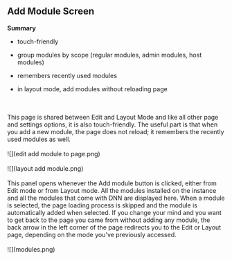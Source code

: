## Add Module Screen

**Summary**

* touch-friendly

* group modules by scope (regular modules, admin modules, host modules)

* remembers recently used modules

* in layout mode, add modules without reloading page
<br />
<br />
This page is shared between Edit and Layout Mode and like all other page and settings options, it is also touch-friendly. The useful part is that when you add a new module, the page does not reload; it remembers the recently used modules as well.
<br />
<br />
![](edit add module to page.png)
<br />
<br />
![](layout add module.png)
<br />
<br />
This panel opens whenever the Add module button is clicked, either from Edit mode or from Layout mode. All the modules installed on the instance and all the modules that come with DNN are displayed here. When a module is selected, the page loading process is skipped and the module is automatically added when selected. If you change your mind and you want to get back to the page you came from without adding any module, the back arrow in the left corner of the page redirects you to the Edit or Layout page, depending on the mode you've previously accessed.
<br />
<br />
![](modules.png)